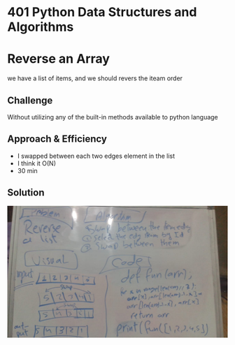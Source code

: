 # 401 Python Data Structures and Algorithms

# Reverse an Array
<!-- Short summary or background information -->
we have a list of items, and we should revers the iteam order

## Challenge
<!-- Description of the challenge -->
Without utilizing any of the built-in methods available to python  language

## Approach & Efficiency
<!-- What approach did you take? Why? What is the Big O space/time for this approach? -->
* I swapped between each two edges element in the list
* I think it O(N)
* 30 min

## Solution
<!-- Embedded whiteboard image -->
![array-reverse](/assets/array-reverse.jpeg)
